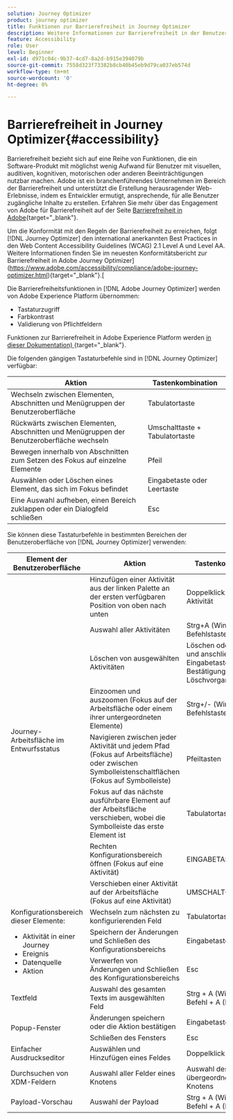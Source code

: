 ```yaml
---
solution: Journey Optimizer
product: journey optimizer
title: Funktionen zur Barrierefreiheit in Journey Optimizer
description: Weitere Informationen zur Barrierefreiheit in der Benutzeroberfläche von Journey Optimizer
feature: Accessibility
role: User
level: Beginner
exl-id: d971c04c-9b37-4cd7-8a2d-b915e394079b
source-git-commit: 7558d323f73382b8cb40b45eb9d79ca037eb574d
workflow-type: tm+mt
source-wordcount: '0'
ht-degree: 0%

---
```


# Barrierefreiheit in Journey Optimizer{#accessibility}

Barrierefreiheit bezieht sich auf eine Reihe von Funktionen, die ein Software-Produkt mit möglichst wenig Aufwand für Benutzer mit visuellen, auditiven, kognitiven, motorischen oder anderen Beeinträchtigungen nutzbar machen. Adobe ist ein branchenführendes Unternehmen im Bereich der Barrierefreiheit und unterstützt die Erstellung herausragender Web-Erlebnisse, indem es Entwickler ermutigt, ansprechende, für alle Benutzer zugängliche Inhalte zu erstellen. Erfahren Sie mehr über das Engagement von Adobe für Barrierefreiheit auf der Seite [Barrierefreiheit in Adobe](https://www.adobe.com/accessibility.html){target="_blank"}.

Um die Konformität mit den Regeln der Barrierefreiheit zu erreichen, folgt [!DNL Journey Optimizer] den international anerkannten Best Practices in den Web Content Accessibility Guidelines (WCAG) 2.1 Level A und Level AA. Weitere Informationen finden Sie im neuesten Konformitätsbericht zur Barrierefreiheit in Adobe Journey Optimizer](https://www.adobe.com/accessibility/compliance/adobe-journey-optimizer.html){target="_blank"}.[


Die Barrierefreiheitsfunktionen in [!DNL Adobe Journey Optimizer] werden von Adobe Experience Platform übernommen:

* Tastaturzugriff
* Farbkontrast
* Validierung von Pflichtfeldern

Funktionen zur Barrierefreiheit in Adobe Experience Platform werden [in dieser Dokumentation) ](https://experienceleague.adobe.com/docs/experience-platform/accessibility/features.html?lang=de){target="_blank"}.

Die folgenden gängigen Tastaturbefehle sind in [!DNL Journey Optimizer] verfügbar:

| Aktion | Tastenkombination |
| --- | --- |
| Wechseln zwischen Elementen, Abschnitten und Menügruppen der Benutzeroberfläche | Tabulatortaste |
| Rückwärts zwischen Elementen, Abschnitten und Menügruppen der Benutzeroberfläche wechseln | Umschalttaste + Tabulatortaste |
| Bewegen innerhalb von Abschnitten zum Setzen des Fokus auf einzelne Elemente | Pfeil |
| Auswählen oder Löschen eines Element, das sich im Fokus befindet | Eingabetaste oder Leertaste |
| Eine Auswahl aufheben, einen Bereich zuklappen oder ein Dialogfeld schließen | Esc |

Sie können diese Tastaturbefehle in bestimmten Bereichen der Benutzeroberfläche von [!DNL Journey Optimizer] verwenden:

<table>
  <thead>
    <tr>
      <th>Element der Benutzeroberfläche</th>
      <th>Aktion</th>
      <th>Tastenkombination</th>
    </tr>
  </thead>
  <tr>
    <td rowspan="8">Journey-Arbeitsfläche im Entwurfsstatus</td>
    <td>Hinzufügen einer Aktivität aus der linken Palette an der ersten verfügbaren Position von oben nach unten</td>
    <td>Doppelklick auf die Aktivität</td>
  </tr>
  <tr>
    <td>Auswahl aller Aktivitäten</td>
    <td>Strg+A (Windows)<br/>Befehlstaste+A (Mac)</td>
  </tr>
  <tr>
    <td>Löschen von ausgewählten Aktivitäten</td>
    <td>Löschen oder Rücktaste und anschließend Eingabetaste zur Bestätigung des Löschvorgangs</td>
  </tr>
  <tr>
    <td>Einzoomen und auszoomen (Fokus auf der Arbeitsfläche oder einem ihrer untergeordneten Elemente)</td>
    <td>Strg+/- (Windows) oder Befehlstaste+/- (Mac)</td>
  </tr>  
  <tr>
    <td>Navigieren zwischen jeder Aktivität und jedem Pfad (Fokus auf Arbeitsfläche) oder zwischen Symbolleistenschaltflächen (Fokus auf Symbolleiste)</td>
    <td>Pfeiltasten</td>
  </tr>   
  <tr>
    <td>Fokus auf das nächste ausführbare Element auf der Arbeitsfläche verschieben, wobei die Symbolleiste das erste Element ist</td>
    <td>Tabulatortaste</td>
  </tr>  
  <tr>
    <td>Rechten Konfigurationsbereich öffnen (Fokus auf eine Aktivität)</td>
    <td>EINGABETASTE</td>
  </tr>   
  <tr>
    <td>Verschieben einer Aktivität auf der Arbeitsfläche (Fokus auf eine Aktivität)</td>
    <td>UMSCHALT+PFEILtasten</td>
  </tr>  
  <tr>
  <td rowspan="3">
  Konfigurationsbereich dieser Elemente:
<ul>
  <li>Aktivität in einer Journey</li>
  <li>Ereignis</li>
  <li>Datenquelle</li>
  <li>Aktion</li>
</ul>
  </td>
    <td>Wechseln zum nächsten zu konfigurierenden Feld</td>
    <td>Tabulatortaste</td>
  </tr>
  <tr>
    <td>Speichern der Änderungen und Schließen des Konfigurationsbereichs</td>
    <td>Eingabetaste</td>
  </tr>
  <tr>
    <td>Verwerfen von Änderungen und Schließen des Konfigurationsbereichs</td>
    <td>Esc</td>
  </tr>
<!-- //Ajouter ce raccourci quand il marchera (actuellement, le raccourci Ctrl/Cmd+F du navigateur a priorité sur celui de AJO).//
  <tr>
    <td>Page with a search bar</td>
    <td>Select the search bar</td>
    <td>Ctrl/Command + F</td>
  </tr>
-->
  <tr>
    <td>Textfeld</td>
    <td>Auswahl des gesamten Texts im ausgewählten Feld</td>
    <td>Strg + A (Windows)<br/>Befehl + A (Mac)</td>
  </tr>
  <tr>
    <td rowspan="2">Popup-Fenster</td>
    <td>Änderungen speichern oder die Aktion bestätigen</td>
    <td>Eingabetaste</td>
  </tr>
  <tr>
    <td>Schließen des Fensters</td>
    <td>Esc</td>
  </tr>
  <tr>
    <td>Einfacher Ausdruckseditor</td>
    <td>Auswählen und Hinzufügen eines Feldes</td>
    <td>Doppelklick auf ein Feld</td>
  </tr>
  <tr>
    <td>Durchsuchen von XDM-Feldern</td>
    <td>Auswahl aller Felder eines Knotens</td>
    <td>Auswahl des übergeordneten Knotens</td>
  </tr>
  <tr>
    <td>Payload-Vorschau</td>
    <td>Auswahl der Payload</td>
    <td>Strg + A (Windows)<br/>Befehl + A (Mac)</td>
  </tr>
</table>
